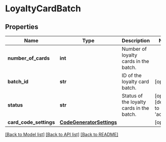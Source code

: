 # LoyaltyCardBatch

## Properties
Name | Type | Description | Notes
------------ | ------------- | ------------- | -------------
**number_of_cards** | **int** | Number of loyalty cards in the batch. | 
**batch_id** | **str** | ID of the loyalty card batch. | [optional] 
**status** | **str** | Status of the loyalty cards in the batch. | [optional] [default to 'active']
**card_code_settings** | [**CodeGeneratorSettings**](CodeGeneratorSettings.md) |  | [optional] 

[[Back to Model list]](../README.md#documentation-for-models) [[Back to API list]](../README.md#documentation-for-api-endpoints) [[Back to README]](../README.md)


